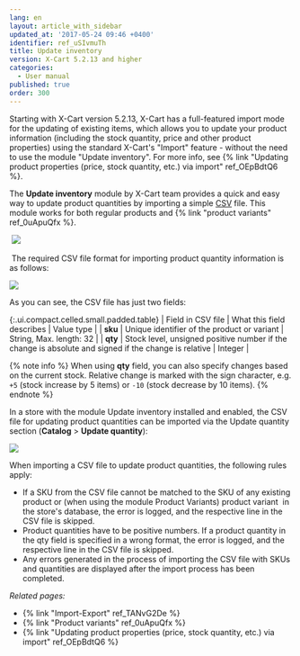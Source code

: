```yaml
---
lang: en
layout: article_with_sidebar
updated_at: '2017-05-24 09:46 +0400'
identifier: ref_uSIvmuTh
title: Update inventory
version: X-Cart 5.2.13 and higher
categories:
  - User manual
published: true
order: 300
---
```


Starting with X-Cart version 5.2.13, X-Cart has a full-featured import mode for the updating of existing items, which allows you to update your product information (including the stock quantity, price and other product properties) using the standard X-Cart's "Import" feature - without the need to use the module "Update inventory". For more info, see {% link "Updating product properties (price, stock quantity, etc.) via import" ref_OEpBdtQ6 %}.

The **Update inventory** module by X-Cart team provides a quick and easy way to update product quantities by importing a simple [CSV](https://en.wikipedia.org/wiki/Comma-separated_values) file. This module works for both regular products and {% link "product variants" ref_0uApuQfx %}.

 ![]({{site.baseurl}}/attachments/9306477/9438200.png)

 The required CSV file format for importing product quantity information is as follows:

![]({{site.baseurl}}/attachments/9306477/9438201.png)

As you can see, the CSV file has just two fields:

{:.ui.compact.celled.small.padded.table}
| Field in CSV file | What this field describes | Value type |
| **sku** | Unique identifier of the product or variant | String, Max. length: 32 |
| **qty** | Stock level, unsigned positive number if the change is absolute and signed if the change is relative | Integer |

{% note info %}
When using **qty** field, you can also specify changes based on the current stock. Relative change is marked with the sign character, e.g. `+5` (stock increase by 5 items) or `-10` (stock decrease by 10 items). 
{% endnote %}

In a store with the module Update inventory installed and enabled, the CSV file for updating product quantities can be imported via the Update quantity section (**Catalog** > **Update quantity**):

![]({{site.baseurl}}/attachments/9306477/9438202.png)

When importing a CSV file to update product quantities, the following rules apply:

*   If a SKU from the CSV file cannot be matched to the SKU of any existing product or (when using the module Product Variants) product variant  in the store's database, the error is logged, and the respective line in the CSV file is skipped.
*   Product quantities have to be positive numbers. If a product quantity in the qty field is specified in a wrong format, the error is logged, and the respective line in the CSV file is skipped.
*   Any errors generated in the process of importing the CSV file with SKUs and quantities are displayed after the import process has been completed.

_Related pages:_

*   {% link "Import-Export" ref_TANvG2De %}
*   {% link "Product variants" ref_0uApuQfx %}
*   {% link "Updating product properties (price, stock quantity, etc.) via import" ref_OEpBdtQ6 %}
